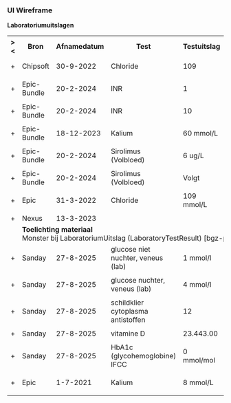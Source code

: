 ### UI Wireframe
<b>Laboratoriumuitslagen</b>
<table class="grid">
<tbody>
<tr><th>&gt;&lt;</th>
<th>Bron</th>
<th>Afnamedatum</th>
<th>Test</th>
<th>Testuitslag</th>
<th>Interpretatie</th>
<th>Onder- en bovengrens</th>
<th>Materiaal</th>
<th>Status</th>
</tr>
<tr><td>+</td>
<td>Chipsoft</td>
<td>30-9-2022</td>
<td>Chloride</td>
<td>109</td>
<td>Boven referentiewaarde</td>
<td>99 - 108</td>
<td>Serum</td>
<td>final</td>
</tr><tr><td></td><td colspan=8>
</td></tr>
<tr><td>+</td>
<td>Epic-Bundle</td>
<td>20-2-2024</td>
<td>INR</td>
<td>1</td>
<td></td>
<td>0.9 - 1.1</td>
<td>Bloed</td>
<td>final</td>
</tr><tr><td></td><td colspan=8>
</td></tr>
<tr><td>+</td>
<td>Epic-Bundle</td>
<td>20-2-2024</td>
<td>INR</td>
<td>10</td>
<td>Hoog</td>
<td>0.9 - 1.1</td>
<td>Bloed</td>
<td>final</td>
</tr><tr><td></td><td colspan=8>
</td></tr>
<tr><td>+</td>
<td>Epic-Bundle</td>
<td>18-12-2023</td>
<td>Kalium</td>
<td>60 mmol/L</td>
<td>Kritiek</td>
<td>3.5 - 5 mmol/L</td>
<td>Bloed</td>
<td>final</td>
</tr><tr><td></td><td colspan=8>
</td></tr>
<tr><td>+</td>
<td>Epic-Bundle</td>
<td>20-2-2024</td>
<td>Sirolimus (Volbloed)</td>
<td>6 ug/L</td>
<td></td>
<td></td>
<td>Bloed</td>
<td>final</td>
</tr><tr><td></td><td colspan=8>
</td></tr>
<tr><td>+</td>
<td>Epic-Bundle</td>
<td>20-2-2024</td>
<td>Sirolimus (Volbloed)</td>
<td>Volgt</td>
<td></td>
<td></td>
<td>Bloed</td>
<td>unknown</td>
</tr><tr><td></td><td colspan=8>
</td></tr>
<tr><td>+</td>
<td>Epic</td>
<td>31-3-2022</td>
<td>Chloride</td>
<td>109 mmol/L</td>
<td></td>
<td>99 - 108 mmol/L</td>
<td></td>
<td>final</td>
</tr><tr><td></td><td colspan=8>
</td></tr>
<tr><td>+</td>
<td>Nexus</td>
<td>13-3-2023</td>
<td></td>
<td></td>
<td></td>
<td></td>
<td></td>
<td>final</td>
</tr><tr><td></td><td colspan=8>
<b>Toelichting materiaal</b><br/>Monster bij LaboratoriumUitslag (LaboratoryTestResult) [bgz-patA-labresult2]<br/>
</td></tr>
<tr><td>+</td>
<td>Sanday</td>
<td>27-8-2025</td>
<td>glucose niet nuchter, veneus (lab)</td>
<td>1 mmol/l</td>
<td></td>
<td>3.5 - 7.8 mmol/l</td>
<td></td>
<td>final</td>
</tr><tr><td></td><td colspan=8>
</td></tr>
<tr><td>+</td>
<td>Sanday</td>
<td>27-8-2025</td>
<td>glucose nuchter, veneus (lab)</td>
<td>4 mmol/l</td>
<td></td>
<td>4 - 6.1 mmol/l</td>
<td></td>
<td>final</td>
</tr><tr><td></td><td colspan=8>
</td></tr>
<tr><td>+</td>
<td>Sanday</td>
<td>27-8-2025</td>
<td>schildklier cytoplasma antistoffen</td>
<td>12</td>
<td></td>
<td></td>
<td></td>
<td>final</td>
</tr><tr><td></td><td colspan=8>
</td></tr>
<tr><td>+</td>
<td>Sanday</td>
<td>27-8-2025</td>
<td>vitamine D</td>
<td>23.443.00</td>
<td></td>
<td></td>
<td></td>
<td>final</td>
</tr><tr><td></td><td colspan=8>
</td></tr>
<tr><td>+</td>
<td>Sanday</td>
<td>27-8-2025</td>
<td>HbA1c (glycohemoglobine) IFCC</td>
<td>0 mmol/mol</td>
<td></td>
<td></td>
<td></td>
<td>final</td>
</tr><tr><td></td><td colspan=8>
</td></tr>
<tr><td>+</td>
<td>Epic</td>
<td>1-7-2021</td>
<td>Kalium</td>
<td>8 mmol/L</td>
<td>Kritiek</td>
<td>3.5 - 5 mmol/L</td>
<td></td>
<td>final</td>
</tr><tr><td></td><td colspan=8>
</td></tr>
</tbody>
</table>